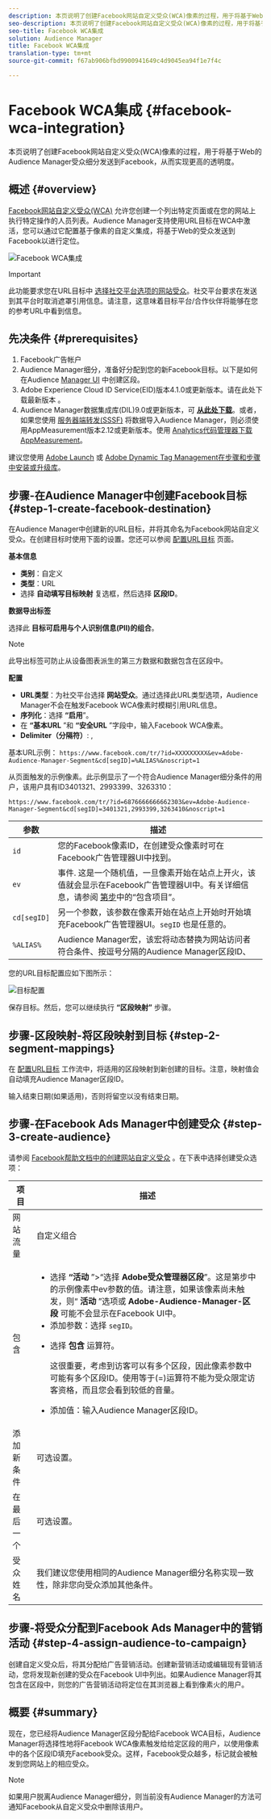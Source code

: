 ```yaml
---
description: 本页说明了创建Facebook网站自定义受众(WCA)像素的过程，用于将基于Web的Audience Manager受众细分发送到Facebook，从而实现更高的透明度。
seo-description: 本页说明了创建Facebook网站自定义受众(WCA)像素的过程，用于将基于Web的Audience Manager受众细分发送到Facebook，从而实现更高的透明度。
seo-title: Facebook WCA集成
solution: Audience Manager
title: Facebook WCA集成
translation-type: tm+mt
source-git-commit: f67ab906bfbd9900941649c4d9045ea94f1e7f4c

---
```



# Facebook WCA集成 {#facebook-wca-integration}

本页说明了创建Facebook网站自定义受众(WCA)像素的过程，用于将基于Web的Audience Manager受众细分发送到Facebook，从而实现更高的透明度。

## 概述 {#overview}

[Facebook网站自定义受众(WCA)](https://www.facebook.com/business/help/449542958510885) 允许您创建一个列出特定页面或在您的网站上执行特定操作的人员列表。Audience Manager支持使用URL目标在WCA中激活，您可以通过它配置基于像素的自定义集成，将基于Web的受众发送到Facebook以进行定位。

![Facebook WCA集成](/help/using/integration/assets/facebook-wca-integration.png)

>[!IMPORTANT]
>
> 此功能要求您在URL目标中 [选择社交平台选项的网站受众](/help/using/features/destinations/create-url-destination.md)。社交平台要求在发送到其平台时取消遮罩引用信息。请注意，这意味着目标平台/合作伙伴将能够在您的参考URL中看到信息。

## 先决条件 {#prerequisites}

1. Facebook广告帐户
2. Audience Manager细分，准备好分配到您的新Facebook目标。以下是如何在Audience [Manager UI](/help/using/features/segments/segment-builder.md) 中创建区段。
3. Adobe Experience Cloud ID Service(EID)版本4.1.0或更新版本。请在此处下载最新版本 **[](https://github.com/Adobe-Marketing-Cloud/id-service/releases)**。
4. Audience Manager数据集成库(DIL)9.0或更新版本，可 **[从此处下载](https://github.com/Adobe-Marketing-Cloud/dil/releases)**。或者，如果您使用 [服务器端转发(SSSF)](https://marketing.adobe.com/resources/help/en_US/reference/ssf.html) 将数据导入Audience Manager，则必须使用AppMeasurement版本2.12或更新版本。使用 [Analytics代码管理器下载AppMeasurement](https://marketing.adobe.com/resources/help/en_US/reference/code_manager_admin.html)。

建议您使用 [Adobe Launch](https://docs.adobelaunch.com/) 或 [Adobe Dynamic Tag Management在步骤和步骤中安装或升级库](https://marketing.adobe.com/resources/help/en_US/dtm/)。

## 步骤-在Audience Manager中创建Facebook目标 {#step-1-create-facebook-destination}

在Audience Manager中创建新的URL目标，并将其命名为Facebook网站自定义受众。在创建目标时使用下面的设置。您还可以参阅 [配置URL目标](/help/using/features/destinations/create-url-destination.md) 页面。

**基本信息**

* **类别**：自定义
* **类型**：URL
* 选择 **自动填写目标映射** 复选框，然后选择 **区段ID**。

**数据导出标签**

选择此 **目标可启用与个人识别信息(PII)的组合**。

>[!NOTE]
>
> 此导出标签可防止从设备图表派生的第三方数据和数据包含在区段中。

**配置**

* **URL类型**：为社交平台选择 **网站受众**。通过选择此URL类型选项，Audience Manager不会在触发Facebook WCA像素时模糊引用URL信息。
* **序列化**：选择 **“启用**”。
* 在 **“基本URL** ”和 **“安全URL** ”字段中，输入Facebook WCA像素。
* **Delimiter（分隔符）**: ,

基本URL示例： `https://www.facebook.com/tr/?id=XXXXXXXXX&ev=Adobe-Audience-Manager-Segment&cd[segID]=%ALIAS%&noscript=1`

从页面触发的示例像素。此示例显示了一个符合Audience Manager细分条件的用户，该用户具有ID3401321、2993399、3263310：

`https://www.facebook.com/tr/?id=6876666666662303&ev=Adobe-Audience-Manager-Segment&cd[segID]=3401321,2993399,3263410&noscript=1`


| 参数 | 描述 |
---------|----------|
| `id` | 您的Facebook像素ID，在创建受众像素时可在Facebook广告管理器UI中找到。 |
| `ev` | 事件. 这是一个随机值，一旦像素开始在站点上开火，该值就会显示在Facebook广告管理器UI中。有关详细信息，请参阅 [第步](/help/using/integration/integrating-third-party/facebook-wca-integration.md#step-3-create-audience)中的“包含项目”。 |
| `cd[segID]` | 另一个参数，该参数在像素开始在站点上开始时开始填充Facebook广告管理器UI。`segID` 也是任意的。 |
| `%ALIAS%` | Audience Manager宏，该宏将动态替换为网站访问者符合条件、按逗号分隔的Audience Manager区段ID、 |

您的URL目标配置应如下图所示：

![目标配置](/help/using/integration/assets/facebook-wca.png)

保存目标。然后，您可以继续执行 **“区段映射”** 步骤。

## 步骤-区段映射-将区段映射到目标 {#step-2-segment-mappings}

在 [配置URL目标](/help/using/features/destinations/create-url-destination.md#) 工作流中，将适用的区段映射到新创建的目标。注意，映射值会自动填充Audience Manager区段ID。

输入结束日期(如果适用)，否则将留空以没有结束日期。

## 步骤-在Facebook Ads Manager中创建受众 {#step-3-create-audience}

请参阅 [Facebook帮助文档中的创建网站自定义受众](https://www.facebook.com/business/help/666509013483225) 。在下表中选择创建受众选项：


| 项目 | 描述 |
---------|----------|
| 网站流量 | 自定义组合 |
| 包含 | <ul><li>选择 **“活动** ”&gt;“选择 **Adobe受众管理器区段**”。这是第步中的示例像素中ev参数的值。请注意，如果该像素尚未触发，则“ **活动** ”选项或 **Adobe-Audience-Manager-区段** 可能不会显示在Facebook UI中。</li><li>添加参数：选择 `segID`。</li><li><p>选择 **包含** 运算符。</p><p>这很重要，考虑到访客可以有多个区段，因此像素参数中可能有多个区段ID。使用等于(=)运算符不能为受众限定访客资格，而且您会看到较低的音量。</p></li><li>添加值：输入Audience Manager区段ID。</li></ul> |
| 添加新条件 | 可选设置。 |
| 在最后一个 | 可选设置。 |
| 受众姓名 | 我们建议您使用相同的Audience Manager细分名称实现一致性，除非您向受众添加其他条件。 |

## 步骤-将受众分配到Facebook Ads Manager中的营销活动 {#step-4-assign-audience-to-campaign}

创建自定义受众后，将其分配给广告营销活动。创建新营销活动或编辑现有营销活动，您将发现新创建的受众在Facebook UI中列出。如果Audience Manager将其包含在区段中，则您的广告营销活动将定位在其浏览器上看到像素火的用户。

## 概要 {#summary}

现在，您已经将Audience Manager区段分配给Facebook WCA目标，Audience Manager将选择性地将Facebook WCA像素触发给给定区段的用户，以使用像素中的各个区段ID填充Facebook受众。这样，Facebook受众越多，标记就会被触发到您网站上的相应受众。

>[!NOTE]
>
> 如果用户脱离Audience Manager细分，则当前没有Audience Manager的方法可通知Facebook从自定义受众中删除该用户。

